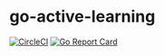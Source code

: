 # go-active-learning
[![CircleCI](https://circleci.com/gh/syou6162/go-active-learning.svg?style=shield)](https://circleci.com/gh/syou6162/go-active-learning)
[![Go Report Card](https://goreportcard.com/badge/github.com/syou6162/go-active-learning)](https://goreportcard.com/report/github.com/syou6162/go-active-learning)

